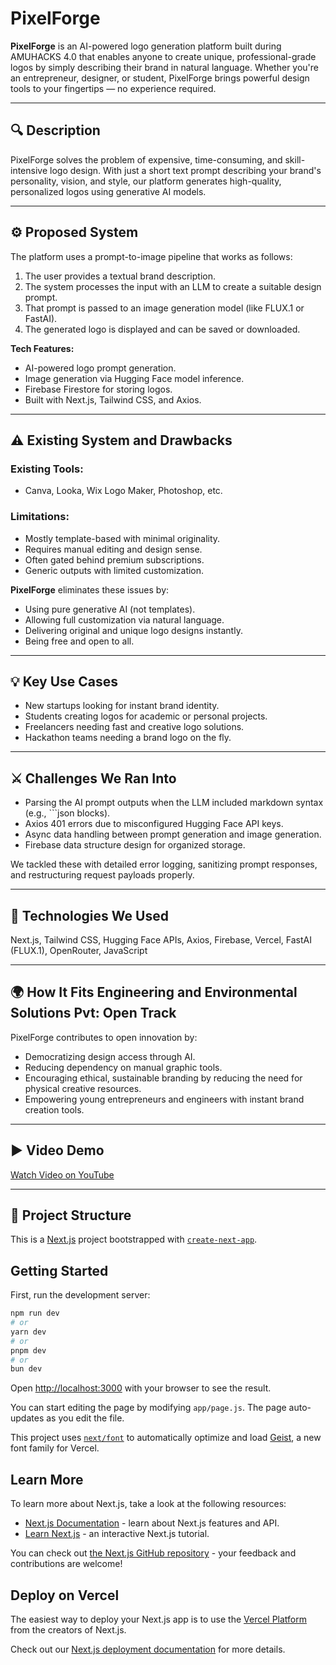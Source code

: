 # PixelForge

**PixelForge** is an AI-powered logo generation platform built during  AMUHACKS 4.0 that enables anyone to create unique, professional-grade logos by simply describing their brand in natural language. Whether you're an entrepreneur, designer, or student, PixelForge brings powerful design tools to your fingertips — no experience required.

---

## 🔍 Description

PixelForge solves the problem of expensive, time-consuming, and skill-intensive logo design. With just a short text prompt describing your brand's personality, vision, and style, our platform generates high-quality, personalized logos using generative AI models.

---

## ⚙️ Proposed System

The platform uses a prompt-to-image pipeline that works as follows:
1. The user provides a textual brand description.
2. The system processes the input with an LLM to create a suitable design prompt.
3. That prompt is passed to an image generation model (like FLUX.1 or FastAI).
4. The generated logo is displayed and can be saved or downloaded.

**Tech Features:**
- AI-powered logo prompt generation.
- Image generation via Hugging Face model inference.
- Firebase Firestore for storing logos.
- Built with Next.js, Tailwind CSS, and Axios.

---

## ⚠️ Existing System and Drawbacks

### Existing Tools:
- Canva, Looka, Wix Logo Maker, Photoshop, etc.

### Limitations:
- Mostly template-based with minimal originality.
- Requires manual editing and design sense.
- Often gated behind premium subscriptions.
- Generic outputs with limited customization.

**PixelForge** eliminates these issues by:
- Using pure generative AI (not templates).
- Allowing full customization via natural language.
- Delivering original and unique logo designs instantly.
- Being free and open to all.

---

## 💡 Key Use Cases

- New startups looking for instant brand identity.
- Students creating logos for academic or personal projects.
- Freelancers needing fast and creative logo solutions.
- Hackathon teams needing a brand logo on the fly.

---

## ⚔️ Challenges We Ran Into

- Parsing the AI prompt outputs when the LLM included markdown syntax (e.g., ```json blocks).
- Axios 401 errors due to misconfigured Hugging Face API keys.
- Async data handling between prompt generation and image generation.
- Firebase data structure design for organized storage.

We tackled these with detailed error logging, sanitizing prompt responses, and restructuring request payloads properly.

---

## 🧰 Technologies We Used

Next.js, Tailwind CSS, Hugging Face APIs, Axios, Firebase, Vercel, FastAI (FLUX.1), OpenRouter, JavaScript

---

## 🌍 How It Fits Engineering and Environmental Solutions Pvt: Open Track

PixelForge contributes to open innovation by:
- Democratizing design access through AI.
- Reducing dependency on manual graphic tools.
- Encouraging ethical, sustainable branding by reducing the need for physical creative resources.
- Empowering young entrepreneurs and engineers with instant brand creation tools.

---

## ▶️ Video Demo

[Watch Video on YouTube](https://youtube.com/shorts/St-xQxNbLa8?si=LSGA7an6iymgdi41)

---

## 📂 Project Structure

This is a [Next.js](https://nextjs.org) project bootstrapped with [`create-next-app`](https://github.com/vercel/next.js/tree/canary/packages/create-next-app).

## Getting Started

First, run the development server:

```bash
npm run dev
# or
yarn dev
# or
pnpm dev
# or
bun dev
```

Open [http://localhost:3000](http://localhost:3000) with your browser to see the result.

You can start editing the page by modifying `app/page.js`. The page auto-updates as you edit the file.

This project uses [`next/font`](https://nextjs.org/docs/app/building-your-application/optimizing/fonts) to automatically optimize and load [Geist](https://vercel.com/font), a new font family for Vercel.

## Learn More

To learn more about Next.js, take a look at the following resources:

- [Next.js Documentation](https://nextjs.org/docs) - learn about Next.js features and API.
- [Learn Next.js](https://nextjs.org/learn) - an interactive Next.js tutorial.

You can check out [the Next.js GitHub repository](https://github.com/vercel/next.js) - your feedback and contributions are welcome!

## Deploy on Vercel

The easiest way to deploy your Next.js app is to use the [Vercel Platform](https://vercel.com/new?utm_medium=default-template&filter=next.js&utm_source=create-next-app&utm_campaign=create-next-app-readme) from the creators of Next.js.

Check out our [Next.js deployment documentation](https://nextjs.org/docs/app/building-your-application/deploying) for more details.
